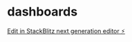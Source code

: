 # dashboards

[Edit in StackBlitz next generation editor ⚡️](https://stackblitz.com/~/github.com/brayan084/dashboards)